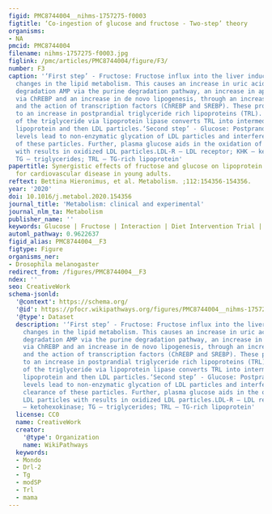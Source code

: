 ```yaml
---
figid: PMC8744004__nihms-1757275-f0003
figtitle: ‘Co-ingestion of glucose and fructose - Two-step’ theory
organisms:
- NA
pmcid: PMC8744004
filename: nihms-1757275-f0003.jpg
figlink: /pmc/articles/PMC8744004/figure/F3/
number: F3
caption: '‘First step’ - Fructose: Fructose influx into the liver induces immediate
  changes in the lipid metabolism. This causes an increase in uric acid due to the
  degradation AMP via the purine degradation pathway, an increase in apoCIII expression
  via ChREBP and an increase in de novo lipogenesis, through an increase in substrate
  and the action of transcription factors (ChREBP and SREBP). These processes lead
  to an increase in postprandial triglyceride rich lipoproteins (TRL). Hydrolysis
  of the triglyceride via lipoprotein lipase converts TRL into intermediate density
  lipoprotein and then LDL particles.‘Second step’ - Glucose: Postprandial glucose
  levels lead to non-enzymatic glycation of LDL particles and interfere with the clearance
  of these particles. Further, plasma glucose aids in the oxidation of LDL particles
  with results in oxidized LDL particles.LDL-R – LDL receptor; KHK – ketohexokinase;
  TG – triglycerides; TRL – TG-rich lipoprotein'
papertitle: Synergistic effects of fructose and glucose on lipoprotein risk factors
  for cardiovascular disease in young adults.
reftext: Bettina Hieronimus, et al. Metabolism. ;112:154356-154356.
year: '2020'
doi: 10.1016/j.metabol.2020.154356
journal_title: 'Metabolism: clinical and experimental'
journal_nlm_ta: Metabolism
publisher_name: ''
keywords: Glucose | Fructose | Interaction | Diet Intervention Trial | Lipoproteins
automl_pathway: 0.9622637
figid_alias: PMC8744004__F3
figtype: Figure
organisms_ner:
- Drosophila melanogaster
redirect_from: /figures/PMC8744004__F3
ndex: ''
seo: CreativeWork
schema-jsonld:
  '@context': https://schema.org/
  '@id': https://pfocr.wikipathways.org/figures/PMC8744004__nihms-1757275-f0003.html
  '@type': Dataset
  description: '‘First step’ - Fructose: Fructose influx into the liver induces immediate
    changes in the lipid metabolism. This causes an increase in uric acid due to the
    degradation AMP via the purine degradation pathway, an increase in apoCIII expression
    via ChREBP and an increase in de novo lipogenesis, through an increase in substrate
    and the action of transcription factors (ChREBP and SREBP). These processes lead
    to an increase in postprandial triglyceride rich lipoproteins (TRL). Hydrolysis
    of the triglyceride via lipoprotein lipase converts TRL into intermediate density
    lipoprotein and then LDL particles.‘Second step’ - Glucose: Postprandial glucose
    levels lead to non-enzymatic glycation of LDL particles and interfere with the
    clearance of these particles. Further, plasma glucose aids in the oxidation of
    LDL particles with results in oxidized LDL particles.LDL-R – LDL receptor; KHK
    – ketohexokinase; TG – triglycerides; TRL – TG-rich lipoprotein'
  license: CC0
  name: CreativeWork
  creator:
    '@type': Organization
    name: WikiPathways
  keywords:
  - Mondo
  - Drl-2
  - Tg
  - modSP
  - Trl
  - mama
---
```

